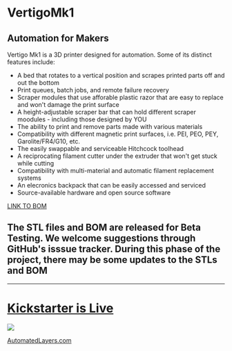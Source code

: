 # VertigoMk1
## Automation for Makers

Vertigo Mk1 is a 3D printer designed for automation. Some of its distinct features include:
- A bed that rotates to a vertical position and scrapes printed parts off and out the bottom
- Print queues, batch jobs, and remote failure recovery
- Scraper modules that use afforable plastic razor that are easy to replace and won't damage the print surface
- A height-adjustable scraper bar that can hold different scraper moodules - including those designed by YOU
- The ability to print and remove parts made with various materials
- Compatibility with different magnetic print surfaces, i.e. PEI, PEO, PEY, Garolite/FR4/G10, etc. 
- The easily swappable and serviceable Hitchcock toolhead
- A reciprocating filament cutter under the extruder that won't get stuck while cutting
- Compatibility with multi-material and automatic filament replacement systems
- An elecronics backpack that can be easily accessed and serviced
- Source-available hardware and open source software

[LINK TO BOM](https://docs.google.com/spreadsheets/d/1A0MQrvO-RssSD-6shnWwc1etPSYvOc4fTYE_1AOMABk/edit?gid=241141921#gid=241141921)
## The STL files and BOM are released for Beta Testing. We welcome suggestions through GitHub's isssue tracker. During this phase of the project, there may be some updates to the STLs and BOM
____________________________________________
# [Kickstarter is Live](https://www.kickstarter.com/projects/automatedlayers/vertigo-mk1-the-evolution-of-automated-3d-printing?ref=nav_search&result=project&term=vertigo%20mk1&total_hits=1)

![](https://lh3.googleusercontent.com/pw/AP1GczNCYz84zkUnsiwig5j_qgViZ6URDBj2CK38Zkal2STMfUDMwOt3Dr1GouNFLaAknrwyleI3mqMArb1jQXWhPWGowyyg0ziUK9r3eEZ02KVc7JgveJksInnA3fn0AyCRmSBwbBEzX9RCH2RB8eqlADY=w1552-h873-s-no-gm?authuser=0)

[AutomatedLayers.com](https://automatedlayers.com)
